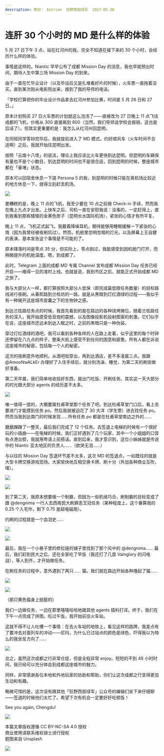 ```yaml
---
description: 原创： Astrian  狂野西部绿军  2017-05-30
---
```


# 连肝 30 个小时的 MD 是什么样的体验

5 月 27 日下午 3 点，站在红河州的我，完全不知道在接下来的 30 个小时，会经历什么样的体验。

事情是这样的。Niantic 早早公布了成都 Mission Day 的消息，我也早就预出时间，期待人生中第三场 Mission Day 的到来。

由于一直在忙毕业设计（以及毕设后又是扎堆看好片的时候），火车票一直拖着没买。直到某次刚从电影院出来，接到了我的导师的电话。

「学校打算把你的毕业设计作品拿去红河州参加比赛，时间是 5 月 26 日和 27 日。」

原本计划购买 27 日火车票的计划就这么泡汤了——直接改为 27 日晚上 11 点飞往成都的飞机，价格从 300 直接飙到 800（当然，我们导师说学校会报销，这也是后话了）。但其实更重要的是：我怎么从红河州回昆明。

在同班同学答辩完毕后，我就提前进入了 MD 模式。约好顺风车（火车时间不合适啊）之后，我就开始往昆明出发。

按照「云南十八怪」的说法，理论上我应该比火车更快到达昆明。但昆明的车辆保有量也不是个小数目，到达昆明的时间也不是很合适，回到昆明的时候，整座城市都在「豪堵」状态。

原本可以回宿舍休息一下搓 Persona 5 的我，到昆明的时候只能在离机场比较近的地方休息一下，就得立刻赶去机场。

![](https://i.loli.net/2019/06/30/5d18d4377305d51861.jpg)

更糟糕的是，晚上 11 点的飞机，我至少要在 10 点之前做 Check-in 手续，然而我在晚上九点才出发。上快车之后，司机一直在安慰我说：没事的，一定赶得上，直到我看到那栋矮矮的金黄色房子（昆明长水国际机场），紧张的心情才有所平复。

晚上 11 点，飞机正式起飞。我戴着降噪耳机，期待能够用睡眠缓解一下紧张的心情（因为我曾经被夜刷坑过）。然而，机舱里忽明忽暗的灯光，以及屏幕上王自健的表演，基本宣告这个事情是不可能的了。

原本降落时间是零点 35 分，但实际上，零点刚过，我能感受到因机舱门打开，而稍微提升的机舱温度。嗯，到成都了。

此时，Telegram 上面的成都 MD 专属 Channel 宣布成都 Mission Day 任务已经开启——难得一见的准时上线。也就是说，我到市区之后，就能正式开始成都 MD 之旅了。

我与大部分人一样，都打算按照大部分人低保（即完成最低限任务数量）的目标路线进行夜刷。从春熙路到兰桂坊的一路，就是从黑暗到灯红酒绿的过程——我似乎有一种揭开这座城市皮囊之下的生物钟之感。

到达兰桂路任务点的时候，我首先看到的是在路边的各种烧烤摊位。随着兰桂路任务的深入，我开始感受低音炮的震撼，以及图像投影机投射图案的刺激。它们似乎在说，这座城市还远未到达入眠之时，之前的黑暗只是一种伪装。

穿过灯红酒绿的酒吧，我可以看到各种各样的人在路上走着，似乎这里的每个时钟还停留在八九点的样子，整条大街上感受不到任何的困意和疲惫。所有人都在诉说这座城市的秘密，包括每一个人的秘密。

这次的夜刷意外地顺利。从酒吧街穿出，再到达酒店，差不多凌晨三点。我跟 @AmooNwALkEr 办理好了入住手续后，就分别洗澡、睡觉，为第二天的刷街做好准备。

第二天早晨，我们简单地收拾好东西，就出门吃饭、开刷任务。其实这一天大部分的时光跟大部分 agents 的经历差不太多。

![](https://i.loli.net/2019/06/30/5d18d437ccbad90299.jpg)

唯一值得一提的，大概要属杜甫草堂那个任务了吧。到达杜甫草堂门口后，看上去要进门才能摸到任务 po。然后我就被迫花了 30 大洋（学生票）进去找任务 po。然而当我到达南门的时候发现……所有任务 po 都是在杜甫草堂南边之外的……

磨磨蹭蹭了一整天，最后我们完成了 12 个任务。去签退上电梯的时候有一个很好玩的小插曲——在电梯的时候，我们正好遇到了几个玩家，其中一个小姐姐的口音有点港台腔，我就用粤语上前搭话。直到后来，我才意识到，这位小姊姊就是传说中的 Niantic 亚太地区的负责人……（欲哭无泪……）

与以往的 Mission Day 签退环节差不太多，这次 MD 的签退点，一如既往的就是大型卡牌交换游戏现场。大家愉快地互相交换卡牌、刷十分（外加各种商业互吹，噗）。

![](https://i.loli.net/2019/06/30/5d18d437818c453457.jpg)

![](https://i.loli.net/2019/06/30/5d18d437a49b692076.jpg)

到了第二天，我原本想要做一个制霸，但因为一些机缘巧合，刷制霸的目标变成了跟 @dengnima 一行人去西南民大刷罪恶王冠任务（某种程度上，这个番算我的 0.25 个入宅作，剩下 0.75 是超电磁炮）。

约刷的过程就是一个血泪史……

![](https://i.loli.net/2019/06/30/5d18d437ec63c70474.jpg)

![](https://i.loli.net/2019/06/30/5d18d437bb7eb81730.jpg)

最后，我在一个小巷子里的修拉链的铺子里找到了那个风中的 @dengnima…… 最后，我们赶到民大之后，还在全家吃了早饭（我还打了几盘 Vainglory 的闪电战），等人到齐，才开始做任务。

在刷任务的过程中，意外遇到了两只…… 猫。我们就在路边开始各种撸起了猫……

![](https://i.loli.net/2019/06/30/5d18d437de27643550.jpg)

![](https://i.loli.net/2019/06/30/5d18d437c461510939.jpg)

（那只黄色猫身上挺脏的）

我们一边做任务，一边在那里嘻嘻哈哈地跟其他 agents 插科打诨。终于，我们在下午一点完成了拼图。吃过午饭，我开始前往火车站。

这就不得不让人吐槽一个事情：在去火车站的地铁上，看见这样的路牌，我差点有了要冲去对面列车的冲动——尼玛，为什么已过站点的颜色是绿色，吓得我以为特么的我坐反方向了……

![](https://i.loli.net/2019/06/30/5d18d437913b333765.jpg)

总之，虽然这次成都之行非常仓促，但是全程非常 enjoy。短短的不到 48 小时时间，我已经可以充分体会到成都这座城市的魅力。

同样，非常感谢各位本地和外地玩家的协助和帮助，你们让这次成都之行变得更加生动和有趣。

略微可惜的是，这次没有跟其他「狂野西部绿军」公众号的编辑们坐下来仔细聊——签退的时候他们太忙了。希望下次有机会一定要好好吃顿饭！

See you again, Chengdu!

![](https://i.loli.net/2019/06/30/5d18d437b23ed63401.jpg)

本篇文章版权遵循 CC BY-NC-SA 4.0 授权  
商业使用请联系维权骑士进行授权  
题图来自 Unsplash

![](https://i.loli.net/2019/06/30/5d18d43f3398050317.jpg)

